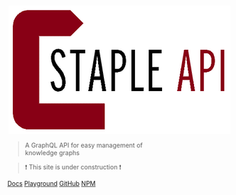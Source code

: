 <p align="center">
  <img src="favicon-transparent.png" style="max-width:100%">
</p>

> A GraphQL API for easy management of <br> knowledge graphs

> :heavy_exclamation_mark: This site is under construction 
:heavy_exclamation_mark:

[Docs](/home/) 
[Playground](http://playground.staple-api.org)
[GitHub](https://github.com/epistemik-co/staple-api) 
[NPM](https://www.npmjs.com/package/staple-api)